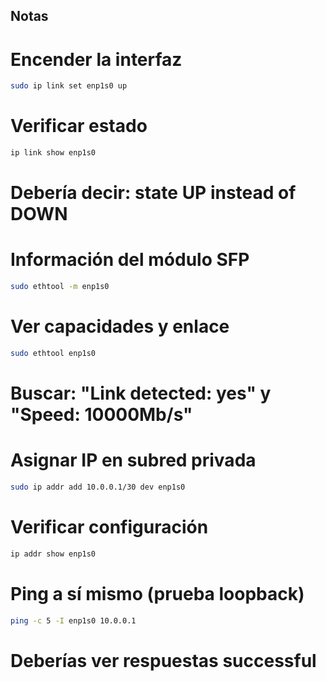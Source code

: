 Notas
---

# Encender la interfaz
```bash
sudo ip link set enp1s0 up
```

# Verificar estado
```bash
ip link show enp1s0
```
# Debería decir: state UP instead of DOWN

# Información del módulo SFP
```bash
sudo ethtool -m enp1s0
```

# Ver capacidades y enlace
```bash
sudo ethtool enp1s0
```
# Buscar: "Link detected: yes" y "Speed: 10000Mb/s"

# Asignar IP en subred privada
```bash
sudo ip addr add 10.0.0.1/30 dev enp1s0
```

# Verificar configuración
```bash
ip addr show enp1s0
```

# Ping a sí mismo (prueba loopback)
```bash
ping -c 5 -I enp1s0 10.0.0.1
```
# Deberías ver respuestas successful
